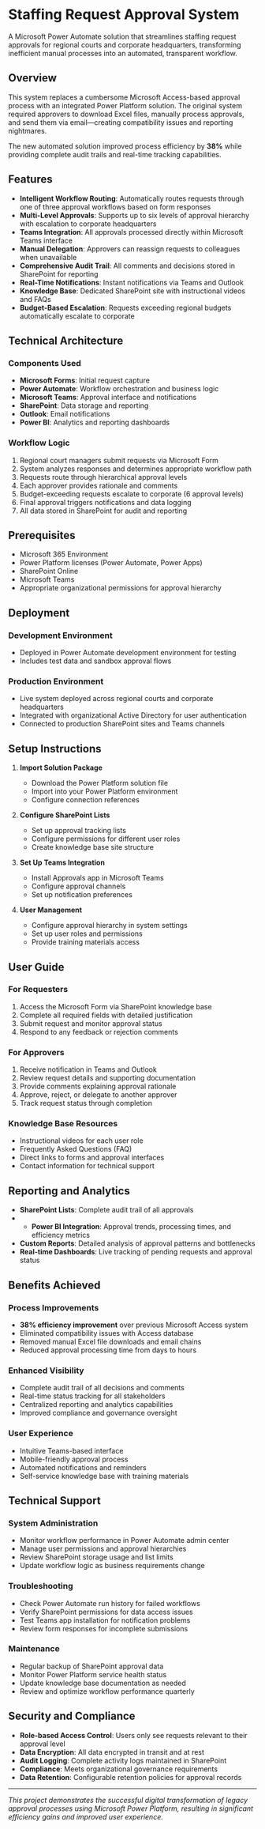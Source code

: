 # Staffing Request Approval System

A Microsoft Power Automate solution that streamlines staffing request approvals for regional courts and corporate headquarters, transforming inefficient manual processes into an automated, transparent workflow.

## Overview

This system replaces a cumbersome Microsoft Access-based approval process with an integrated Power Platform solution. The original system required approvers to download Excel files, manually process approvals, and send them via email—creating compatibility issues and reporting nightmares. 

The new automated solution improved process efficiency by **38%** while providing complete audit trails and real-time tracking capabilities.

## Features

- **Intelligent Workflow Routing**: Automatically routes requests through one of three approval workflows based on form responses
- **Multi-Level Approvals**: Supports up to six levels of approval hierarchy with escalation to corporate headquarters
- **Teams Integration**: All approvals processed directly within Microsoft Teams interface
- **Manual Delegation**: Approvers can reassign requests to colleagues when unavailable
- **Comprehensive Audit Trail**: All comments and decisions stored in SharePoint for reporting
- **Real-Time Notifications**: Instant notifications via Teams and Outlook
- **Knowledge Base**: Dedicated SharePoint site with instructional videos and FAQs
- **Budget-Based Escalation**: Requests exceeding regional budgets automatically escalate to corporate

## Technical Architecture

### Components Used
- **Microsoft Forms**: Initial request capture
- **Power Automate**: Workflow orchestration and business logic
- **Microsoft Teams**: Approval interface and notifications
- **SharePoint**: Data storage and reporting
- **Outlook**: Email notifications
- **Power BI**: Analytics and reporting dashboards

### Workflow Logic
1. Regional court managers submit requests via Microsoft Form
2. System analyzes responses and determines appropriate workflow path
3. Requests route through hierarchical approval levels
4. Each approver provides rationale and comments
5. Budget-exceeding requests escalate to corporate (6 approval levels)
6. Final approval triggers notifications and data logging
7. All data stored in SharePoint for audit and reporting

## Prerequisites

- Microsoft 365 Environment
- Power Platform licenses (Power Automate, Power Apps)
- SharePoint Online
- Microsoft Teams
- Appropriate organizational permissions for approval hierarchy

## Deployment

### Development Environment
- Deployed in Power Automate development environment for testing
- Includes test data and sandbox approval flows

### Production Environment  
- Live system deployed across regional courts and corporate headquarters
- Integrated with organizational Active Directory for user authentication
- Connected to production SharePoint sites and Teams channels

## Setup Instructions

1. **Import Solution Package**
   - Download the Power Platform solution file
   - Import into your Power Platform environment
   - Configure connection references

2. **Configure SharePoint Lists**
   - Set up approval tracking lists
   - Configure permissions for different user roles
   - Create knowledge base site structure

3. **Set Up Teams Integration**
   - Install Approvals app in Microsoft Teams
   - Configure approval channels
   - Set up notification preferences

4. **User Management**
   - Configure approval hierarchy in system settings
   - Set up user roles and permissions
   - Provide training materials access

## User Guide

### For Requesters
1. Access the Microsoft Form via SharePoint knowledge base
2. Complete all required fields with detailed justification
3. Submit request and monitor approval status
4. Respond to any feedback or rejection comments

### For Approvers
1. Receive notification in Teams and Outlook
2. Review request details and supporting documentation
3. Provide comments explaining approval rationale
4. Approve, reject, or delegate to another approver
5. Track request status through completion

### Knowledge Base Resources
- Instructional videos for each user role
- Frequently Asked Questions (FAQ)
- Direct links to forms and approval interfaces
- Contact information for technical support

## Reporting and Analytics

- **SharePoint Lists**: Complete audit trail of all approvals
- - **Power BI Integration**: Approval trends, processing times, and efficiency metrics
- **Custom Reports**: Detailed analysis of approval patterns and bottlenecks
- **Real-time Dashboards**: Live tracking of pending requests and approval status

## Benefits Achieved

### Process Improvements
- **38% efficiency improvement** over previous Microsoft Access system
- Eliminated compatibility issues with Access database
- Removed manual Excel file downloads and email chains
- Reduced approval processing time from days to hours

### Enhanced Visibility
- Complete audit trail of all decisions and comments
- Real-time status tracking for all stakeholders
- Centralized reporting and analytics capabilities
- Improved compliance and governance oversight

### User Experience
- Intuitive Teams-based interface
- Mobile-friendly approval process
- Automated notifications and reminders
- Self-service knowledge base with training materials

## Technical Support

### System Administration
- Monitor workflow performance in Power Automate admin center
- Manage user permissions and approval hierarchies
- Review SharePoint storage usage and list limits
- Update workflow logic as business requirements change

### Troubleshooting
- Check Power Automate run history for failed workflows
- Verify SharePoint permissions for data access issues
- Test Teams app installation for notification problems
- Review form responses for incomplete submissions

### Maintenance
- Regular backup of SharePoint approval data
- Monitor Power Platform service health status
- Update knowledge base documentation as needed
- Review and optimize workflow performance quarterly

## Security and Compliance

- **Role-based Access Control**: Users only see requests relevant to their approval level
- **Data Encryption**: All data encrypted in transit and at rest
- **Audit Logging**: Complete activity logs maintained in SharePoint
- **Compliance**: Meets organizational governance requirements
- **Data Retention**: Configurable retention policies for approval records



---

*This project demonstrates the successful digital transformation of legacy approval processes using Microsoft Power Platform, resulting in significant efficiency gains and improved user experience.*


